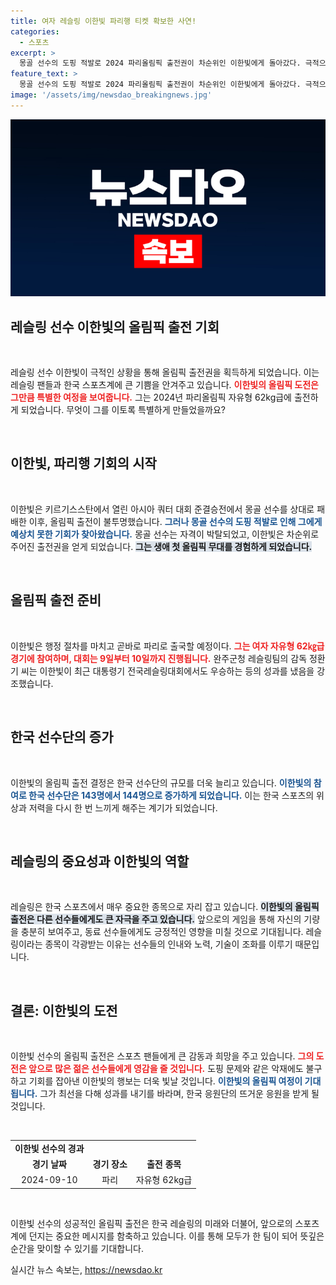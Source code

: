 ```yaml
---
title: 여자 레슬링 이한빛 파리행 티켓 확보한 사연!
categories:
  - 스포츠
excerpt: >
  몽골 선수의 도핑 적발로 2024 파리올림픽 출전권이 차순위인 이한빛에게 돌아갔다. 극적으로 올림픽 무대에 나서게 된 이한빛은 준비에 박차를 가하며 첫 도전에 나선다. 클릭해 더 자세한 이야기를 확인하세요!
feature_text: >
  몽골 선수의 도핑 적발로 2024 파리올림픽 출전권이 차순위인 이한빛에게 돌아갔다. 극적으로 올림픽 무대에 나서게 된 이한빛은 준비에 박차를 가하며 첫 도전에 나선다. 클릭해 더 자세한 이야기를 확인하세요!
image: '/assets/img/newsdao_breakingnews.jpg'
---
```


<p><img src="/assets/img/newsdao_breakingnews.jpg" alt="pcversion 속보" /></p>

<h2 data-ke-size="size26">레슬링 선수 이한빛의 올림픽 출전 기회</h2>

<p data-ke-size="size16">&nbsp;</p>

<p>레슬링 선수 이한빛이 극적인 상황을 통해 올림픽 출전권을 획득하게 되었습니다. 이는 레슬링 팬들과 한국 스포츠계에 큰 기쁨을 안겨주고 있습니다. <b><span style="color: #ee2323;">이한빛의 올림픽 도전은 그만큼 특별한 여정을 보여줍니다.</span></b> 그는 2024년 파리올림픽 자유형 62kg급에 출전하게 되었습니다. 무엇이 그를 이토록 특별하게 만들었을까요? </p>

<p data-ke-size="size16">&nbsp;</p>

<h2 data-ke-size="size26">이한빛, 파리행 기회의 시작</h2>

<p data-ke-size="size16">&nbsp;</p>

<p>이한빛은 키르기스스탄에서 열린 아시아 쿼터 대회 준결승전에서 몽골 선수를 상대로 패배한 이후, 올림픽 출전이 불투명했습니다. <b><span style="color: #1a5490;">그러나 몽골 선수의 도핑 적발로 인해 그에게 예상치 못한 기회가 찾아왔습니다.</span></b> 몽골 선수는 자격이 박탈되었고, 이한빛은 차순위로 주어진 출전권을 얻게 되었습니다. <b><span style="background-color: #21538527;">그는 생애 첫 올림픽 무대를 경험하게 되었습니다.</span></b></p>

<p data-ke-size="size16">&nbsp;</p>

<h2 data-ke-size="size26">올림픽 출전 준비</h2>

<p data-ke-size="size16">&nbsp;</p>

<p>이한빛은 행정 절차를 마치고 곧바로 파리로 출국할 예정이다. <b><span style="color: #ee2323;">그는 여자 자유형 62㎏급 경기에 참여하며, 대회는 9일부터 10일까지 진행됩니다.</span></b> 완주군청 레슬링팀의 감독 정환기 씨는 이한빛이 최근 대통령기 전국레슬링대회에서도 우승하는 등의 성과를 냈음을 강조했습니다. </p>

<p data-ke-size="size16">&nbsp;</p>

<h2 data-ke-size="size26">한국 선수단의 증가</h2>

<p data-ke-size="size16">&nbsp;</p>

<p>이한빛의 올림픽 출전 결정은 한국 선수단의 규모를 더욱 늘리고 있습니다. <b><span style="color: #1a5490;">이한빛의 참여로 한국 선수단은 143명에서 144명으로 증가하게 되었습니다.</span></b> 이는 한국 스포츠의 위상과 저력을 다시 한 번 느끼게 해주는 계기가 되었습니다. </p>

<p data-ke-size="size16">&nbsp;</p>

<h2 data-ke-size="size26">레슬링의 중요성과 이한빛의 역할</h2>

<p data-ke-size="size16">&nbsp;</p>

<p>레슬링은 한국 스포츠에서 매우 중요한 종목으로 자리 잡고 있습니다. <b><span style="background-color: #21538527;">이한빛의 올림픽 출전은 다른 선수들에게도 큰 자극을 주고 있습니다.</span></b> 앞으로의 게임을 통해 자신의 기량을 충분히 보여주고, 동료 선수들에게도 긍정적인 영향을 미칠 것으로 기대됩니다. 레슬링이라는 종목이 각광받는 이유는 선수들의 인내와 노력, 기술이 조화를 이루기 때문입니다. </p>

<p data-ke-size="size16">&nbsp;</p>

<h2 data-ke-size="size26">결론: 이한빛의 도전</h2>

<p data-ke-size="size16">&nbsp;</p>

<p>이한빛 선수의 올림픽 출전은 스포츠 팬들에게 큰 감동과 희망을 주고 있습니다. <b><span style="color: #ee2323;">그의 도전은 앞으로 많은 젊은 선수들에게 영감을 줄 것입니다.</span></b> 도핑 문제와 같은 악재에도 불구하고 기회를 잡아낸 이한빛의 행보는 더욱 빛날 것입니다. <b><span style="color: #1a5490;">이한빛의 올림픽 여정이 기대됩니다.</span></b> 그가 최선을 다해 성과를 내기를 바라며, 한국 응원단의 뜨거운 응원을 받게 될 것입니다. </p>

<p data-ke-size="size16">&nbsp;</p>

<table>
<tr>
<td style="text-align: center; height: 17px;"><b>이한빛 선수의 경과</b></td>
</tr>
<tr>
<td style="text-align: center; height: 17px;"><b>경기 날짜</b></td>
<td style="text-align: center; height: 17px;"><b>경기 장소</b></td>
<td style="text-align: center; height: 17px;"><b>출전 종목</b></td>
</tr>
<tr>
<td style="text-align: center; height: 17px;">2024-09-10</td>
<td style="text-align: center; height: 17px;">파리</td>
<td style="text-align: center; height: 17px;">자유형 62kg급</td>
</tr>
</table>

<p data-ke-size="size16">&nbsp;</p>

<p>이한빛 선수의 성공적인 올림픽 출전은 한국 레슬링의 미래와 더불어, 앞으로의 스포츠계에 던지는 중요한 메시지를 함축하고 있습니다. 이를 통해 모두가 한 팀이 되어 뜻깊은 순간을 맞이할 수 있기를 기대합니다.</p>
실시간 뉴스 속보는, <a href="https://newsdao.kr" rel="dofollow">https://newsdao.kr</a>


